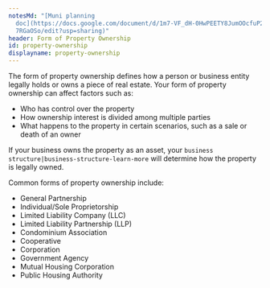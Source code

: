 ```yaml
---
notesMd: "[Muni planning
  doc](https://docs.google.com/document/d/1m7-VF_dH-0HwPEETY8JumOOcfuP2LrHJXT8I\
  7RGaOSo/edit?usp=sharing)"
header: Form of Property Ownership
id: property-ownership
displayname: property-ownership
---
```


The form of property ownership defines how a person or business entity legally holds or owns a piece of real estate. Your form of property ownership can affect factors such as:

- Who has control over the property
- How ownership interest is divided among multiple parties
- What happens to the property in certain scenarios, such as a sale or death of an owner

If your business owns the property as an asset, your `business structure|business-structure-learn-more` will determine how the property is legally owned.

Common forms of property ownership include:

- General Partnership
- Individual/Sole Proprietorship
- Limited Liability Company (LLC)
- Limited Liability Partnership (LLP)
- Condominium Association
- Cooperative
- Corporation
- Government Agency
- Mutual Housing Corporation
- Public Housing Authority
